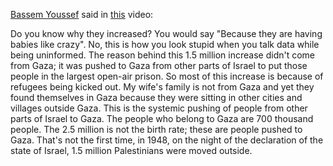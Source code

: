 [Bassem Youssef](https://en.wikipedia.org/wiki/Bassem_Youssef) said in [this](https://www.youtube.com/live/KE71VcdvpAs?si=401CyRgGOQ-io-vV&t=6431) video:

Do you know why they increased? You would say "Because they are having babies like crazy". No, this is how you look stupid when you talk data while being uninformed. The reason behind this 1.5 million increase didn't come from Gaza; it was pushed to Gaza from other parts of Israel to put those people in the largest open-air prison. So most of this increase is because of refugees being kicked out. My wife's family is not from Gaza and yet they found themselves in Gaza because they were sitting in other cities and villages outside Gaza. This is the systemic pushing of people from other parts of Israel to Gaza. The people who belong to Gaza are 700 thousand people. The 2.5 million is not the birth rate; these are people pushed to Gaza. That's not the first time, in 1948, on the night of the declaration of the state of Israel, 1.5 million Palestinians were moved outside.
